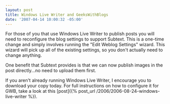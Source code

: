 ```yaml
---
layout: post
title: Windows Live Writer and GeeksWithBlogs
date: '2007-04-14 10:00:32 -05:00'
---
```


For those of you that use Windows Live Writer to publish posts you will need to reconfigure the blog settings to support Subtext. This is a one-time change and simply involves running the "Edit Weblog Settings" wizard. This wizard will pick up all of the existing settings, so you don't actually need to change anything.

One benefit that Subtext provides is that we can now publish images in the post directly...no need to upload them first.

If you aren't already running Windows Live Writer, I encourage you to download your copy today. For full instructions on how to configure it for GWB, take a look at this [post]({% post_url /2006/2006-08-24-windows-live-writer %}).
